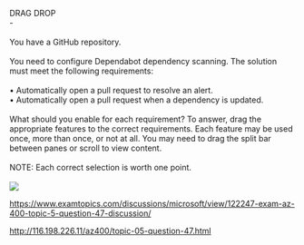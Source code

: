 DRAG DROP<br/> -<br/><br/>You have a GitHub repository.<br/><br/>You need to configure Dependabot dependency scanning. The solution must meet the following requirements:<br/><br/>•	Automatically open a pull request to resolve an alert.<br/>•	Automatically open a pull request when a dependency is updated.<br/><br/>What should you enable for each requirement? To answer, drag the appropriate features to the correct requirements. Each feature may be used once, more than once, or not at all. You may need to drag the split bar between panes or scroll to view content.<br/><br/>NOTE: Each correct selection is worth one point.<br/><br/><img src="https://img.examtopics.com/az-400/image84.png"/><p><a href="https://www.examtopics.com/discussions/microsoft/view/122247-exam-az-400-topic-5-question-47-discussion/">https://www.examtopics.com/discussions/microsoft/view/122247-exam-az-400-topic-5-question-47-discussion/</a></p><p><a href="http://116.198.226.11/az400/topic-05-question-47.html">http://116.198.226.11/az400/topic-05-question-47.html</a></p><script src="https://giscus.app/client.js"                    data-repo="azsamples/az204"                    data-repo-id="R_kgDOMRXzDQ"                    data-category="General"                    data-category-id="DIC_kwDOMRXzDc4Cgi27"                    data-mapping="pathname"                    data-strict="0"                    data-reactions-enabled="0"                    data-emit-metadata="0"                    data-input-position="bottom"                    data-theme="preferred_color_scheme"                    data-lang="en"                    crossorigin="anonymous"                    async>                    </script>